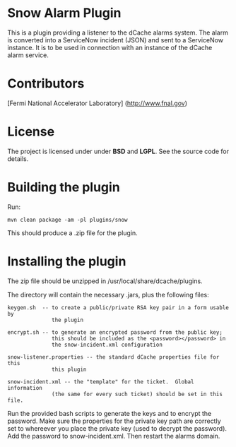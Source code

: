 Snow Alarm Plugin
======

This is a plugin providing a listener to the dCache alarms system.
The alarm is converted into a ServiceNow incident (JSON) and sent
to a ServiceNow instance.  It is to be used in connection with an
instance of the dCache alarm service.

Contributors
============
[Fermi National Accelerator Laboratory] (http://www.fnal.gov)

License
=======
The project is licensed under under __BSD__ and __LGPL__. See the source code for details.

Building the plugin
===================
Run:

    mvn clean package -am -pl plugins/snow

This should produce a .zip file for the plugin.

Installing the plugin
=====================
The zip file should be unzipped in /usr/local/share/dcache/plugins.

The directory will contain the necessary .jars, plus the following files:

    keygen.sh  -- to create a public/private RSA key pair in a form usable by
                  the plugin

    encrypt.sh -- to generate an encrypted password from the public key;
                  this should be included as the <password></password> in
                  the snow-incident.xml configuration

    snow-listener.properties -- the standard dCache properties file for this
                  this plugin

    snow-incident.xml -- the "template" for the ticket.  Global information
                  (the same for every such ticket) should be set in this file.

Run the provided bash scripts to generate the keys and to encrypt the password.
Make sure the properties for the private key path are correctly set to whereever
you place the private key (used to decrypt the password).  Add the password
to snow-incident.xml.  Then restart the alarms domain.
